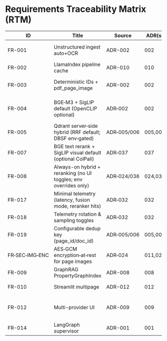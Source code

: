 # Requirements Traceability Matrix (RTM)

| ID | Title | Source | ADR(s) | Code file(s) | Test(s) | Verification | Status |
|----|-------|--------|--------|--------------|---------|--------------|--------|
| FR-001 | Unstructured ingest auto+OCR | ADR-002 | 002 | src/processing/document_processor.py; src/processing/utils.py | tests/unit/processing/test_document_processor_unit.py; tests/unit/processing/test_unstructured_transformation_config.py; tests/integration/test_ingestion_pipeline_pdf_images.py | test | Completed |
| FR-002 | LlamaIndex pipeline cache | ADR-010 | 010 | src/processing/document_processor.py | tests/unit/cache/test_ingestion_cache.py; tests/integration/test_ingestion_pipeline_pdf_images.py | test+analysis | Completed |
| FR-003 | Deterministic IDs + pdf_page_image | ADR-002 | 002 | src/processing/document_processor.py; src/processing/pdf_pages.py; src/models/schemas.py | tests/unit/processing/test_pdf_pages_unit.py; tests/unit/processing/test_deterministic_ids_unit.py; tests/integration/test_ingestion_pipeline_pdf_images.py | test | Completed |
| FR-004 | BGE‑M3 + SigLIP default (OpenCLIP optional) | ADR‑002 | 002 | src/config/integrations.py; src/models/embeddings.py; src/utils/multimodal.py | tests/unit/retrieval/test_embeddings_refactored.py; tests/unit/models/test_bge_m3_text_embedder_unit.py; tests/unit/models/test_image_embedder_unit.py; tests/integration/test_unified_embeddings_in_retrieval_integration.py | test | Completed |
| FR-005 | Qdrant server‑side hybrid (RRF default; DBSF env‑gated) | ADR‑005/006 | 005,006 | src/retrieval/query_engine.py; src/utils/storage.py | tests/unit/retrieval/test_qdrant_prefetch_rrf.py; tests/unit/retrieval/test_qdrant_prefetch_dbsf.py | test | Completed |
| FR-007 | BGE text rerank + SigLIP visual default (optional ColPali) | ADR‑037 | 037 | src/retrieval/reranking.py | tests/unit/rerank/test_rerank_timeout_failopen.py; tests/unit/rerank/test_siglip_rescore_mock.py; tests/unit/rerank/test_rerank_ordering_change.py | test | Completed |
| FR-008 | Always-on hybrid + reranking (no UI toggles; env overrides only) | ADR‑024/036 | 024,036 | src/retrieval/query_engine.py; src/retrieval/reranking.py; src/pages/04_settings.py | tests/integration/test_settings_page.py | inspection | Implemented |
| FR-017 | Minimal telemetry (latency, fusion mode, reranker hits) | ADR‑032 | 032 | src/retrieval/query_engine.py; src/utils/telemetry.py; src/retrieval/reranking.py | tests/unit/telemetry/test_telemetry_schema_assertions.py | test | Completed |
| FR-018 | Telemetry rotation & sampling toggles | ADR‑032 | 032 | src/utils/telemetry.py | tests/unit/telemetry/test_rotation_sampling.py | test | Completed |
| FR-019 | Configurable dedup key (page_id/doc_id) | ADR‑005/006 | 005,006 | src/retrieval/query_engine.py; src/config/settings.py | tests/unit/retrieval/test_qdrant_dedup_docid.py; tests/unit/retrieval/test_qdrant_dedup_before_limit.py | test | Completed |
| FR‑SEC‑IMG‑ENC | AES‑GCM encryption‑at‑rest for page images | ADR‑024 | 011,024 | src/utils/security.py; src/processing/pdf_pages.py | tests/unit/security/test_encrypt_file_unit.py; tests/integration/imaging/test_pdf_images_encrypt.py | test | Completed |
| FR-009 | GraphRAG PropertyGraphIndex | ADR-008 | 008 | src/retrieval/graph_config.py | tests_graph/* | test | Planned |
| FR-010 | Streamlit multipage | ADR-012 | 012 | src/app.py; src/pages/04_settings.py | tests/unit/test_integrations_runtime.py; tests/integration/test_settings_page.py | inspection | Completed |
| FR-012 | Multi-provider UI | ADR-009 | 009 | src/config/llm_factory.py; src/pages/04_settings.py | tests/unit/test_llm_factory.py; tests/unit/test_llm_factory_extended.py; tests/unit/test_integrations_runtime.py; tests/integration/test_settings_page.py | test | Completed |
| FR-014 | LangGraph supervisor | ADR-001 | 001 | src/agents/* | tests_agents/* | test | In repo |
